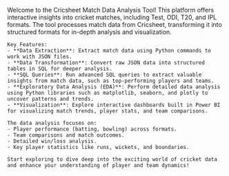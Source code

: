 Welcome to the Cricsheet Match Data Analysis Tool! This platform offers interactive insights into cricket matches, including Test, ODI, T20, and IPL formats. 
    The tool processes match data from Cricsheet, transforming it into structured formats for in-depth analysis and visualization.
    
    Key Features:
    - **Data Extraction**: Extract match data using Python commands to work with JSON files.
    - **Data Transformation**: Convert raw JSON data into structured tables in SQL for deeper analysis.
    - **SQL Queries**: Run advanced SQL queries to extract valuable insights from match data, such as top-performing players and teams.
    - **Exploratory Data Analysis (EDA)**: Perform detailed data analysis using Python libraries such as matplotlib, seaborn, and plotly to uncover patterns and trends.
    - **Visualization**: Explore interactive dashboards built in Power BI for visualizing match trends, player stats, and team comparisons.

    The data analysis focuses on:
    - Player performance (batting, bowling) across formats.
    - Team comparisons and match outcomes.
    - Detailed win/loss analysis.
    - Key player statistics like runs, wickets, and boundaries.

    Start exploring to dive deep into the exciting world of cricket data and enhance your understanding of player and team dynamics!
